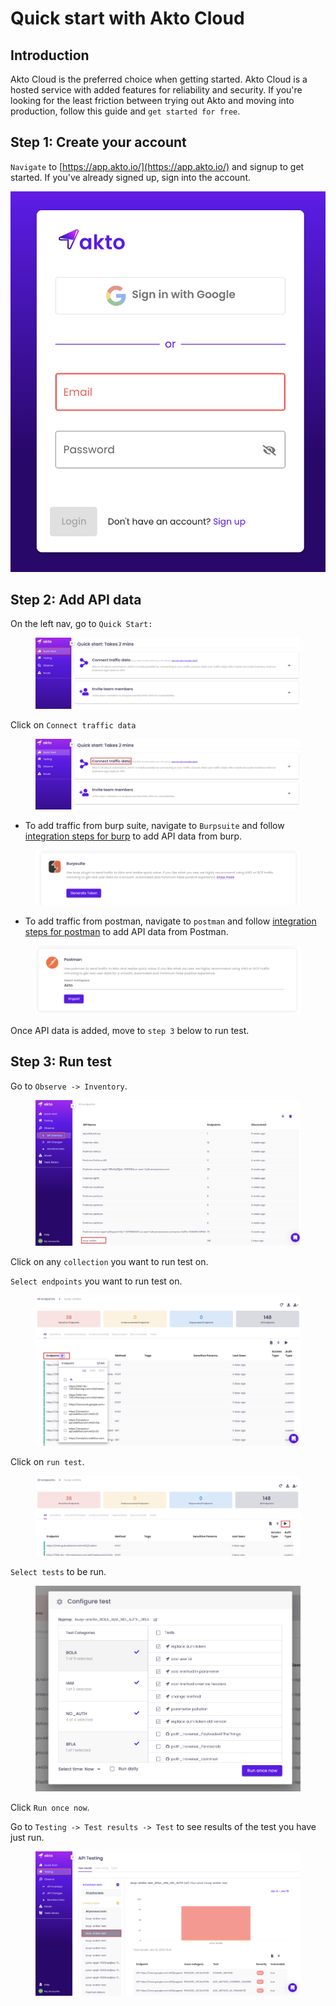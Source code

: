 # Quick start with Akto Cloud

## Introduction

Akto Cloud is the preferred choice when getting started. Akto Cloud is a hosted service with added features for reliability and security. If you're looking for the least friction between trying out Akto and moving into production, follow this guide and `get started for free`.

## Step 1: Create your account

`Navigate` to [https://app.akto.io/](https://app.akto.io/) and signup to get started. If you've already signed up, sign into the account.

![](<../.gitbook/assets/Screen Shot 2023-01-10 at 3.48.28 PM.png>)

## Step 2: Add API data

On the left nav, go to `Quick Start:`

<figure><img src="../.gitbook/assets/Frame 10 (1).png" alt=""><figcaption></figcaption></figure>

Click on `Connect traffic data`

<figure><img src="../.gitbook/assets/Frame 11 (1).png" alt=""><figcaption></figcaption></figure>

* To add traffic from burp suite, navigate to `Burpsuite` and follow [integration steps for burp](broken-reference) to add API data from burp.

<figure><img src="../.gitbook/assets/Screen Shot 2023-01-10 at 5.03.56 PM.png" alt=""><figcaption></figcaption></figure>

* To add traffic from postman, navigate to `postman` and follow [integration steps for postman](../add-api-data/integrations/postman.md) to add API data from Postman.

<figure><img src="../.gitbook/assets/Screen Shot 2023-01-10 at 5.12.55 PM (1).png" alt=""><figcaption></figcaption></figure>

Once API data is added, move to `step 3` below to run test.

## Step 3: Run test

Go to `Observe -> Inventory`.

<figure><img src="../.gitbook/assets/Frame 20 (2).png" alt=""><figcaption></figcaption></figure>

Click on any `collection` you want to run test on.

`Select endpoints` you want to run test on.

<figure><img src="../.gitbook/assets/Frame 21 (1).png" alt=""><figcaption></figcaption></figure>

Click on `run test`.

<figure><img src="../.gitbook/assets/Frame 22 (1).png" alt=""><figcaption></figcaption></figure>

`Select tests` to be run.

<figure><img src="../.gitbook/assets/Screen Shot 2023-01-10 at 5.26 1.png" alt=""><figcaption></figcaption></figure>

Click `Run once now`.

Go to `Testing -> Test results -> Test` to see results of the test you have just run.

<figure><img src="../.gitbook/assets/Frame 23 (1).png" alt=""><figcaption></figcaption></figure>

